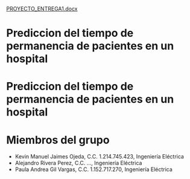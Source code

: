 [PROYECTO_ENTREGA1.docx](https://github.com/Paulagilv/Prediccion-del-tiempo-de-permanencia-de-pacientes-en-un-hospital/files/10937777/PROYECTO_ENTREGA1.docx)
# Prediccion del tiempo de permanencia de pacientes en un hospital
# Prediccion del tiempo de permanencia de pacientes en un hospital

# Miembros del grupo

<ul>
<li>Kevin Manuel Jaimes Ojeda, C.C. 1.214.745.423, Ingeniería Eléctrica</li>
<li>Alejandro Rivera Perez, C.C. ..., Ingeniería Eléctrica</li>
<li>Paula Andrea Gil Vargas, C.C. 1.152.717.270, Ingeniería Eléctrica</li>
</ul>
